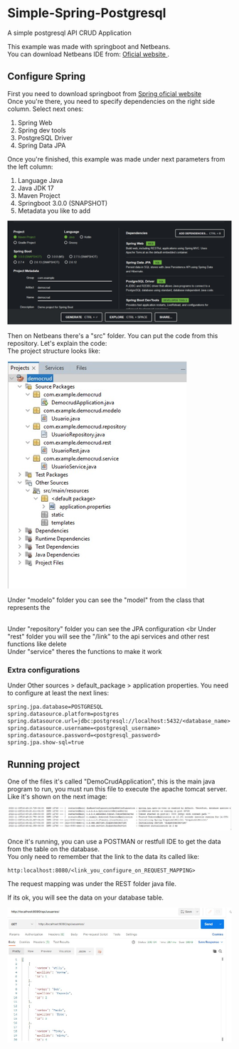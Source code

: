 # Simple-Spring-Postgresql
A simple postgresql API CRUD Application

This example was made with springboot and Netbeans. <br>
You can download Netbeans IDE from: <a href="https://netbeans.apache.org/"> Oficial website </a>.

<h2>Configure Spring</h2>

First you need to download springboot from <a href="https://start.spring.io/">Spring oficial website</a> <br>
Once you're there, you need to specify dependencies on the right side column. Select next ones:
<ol>
  <li> Spring Web </li>
  <li> Spring dev tools </li>
  <li> PostgreSQL Driver </li>
  <li> Spring Data JPA </li>
</ol>

Once you're finished, this example was made under next parameters from the left column:

<ol>
  <li> Language Java </li>
  <li> Java JDK 17 </li>
  <li> Maven Project </li>
  <li> Springboot 3.0.0 (SNAPSHOT) </li>
  <li> Metadata you like to add </li>
</ol>

![Spring parameters](https://github.com/zuturito/Simple-Spring-Postgresql/blob/main/img/1.jpg)

Then on Netbeans there's a "src" folder. You can put the code from this repository. Let's explain the code: <br>
The project structure looks like:

![Project structure](https://github.com/zuturito/Simple-Spring-Postgresql/blob/main/img/structure.jpg)

Under "modelo" folder you can see the "model" from the class that represents the <Table> <br>
Under "repository" folder you can see the JPA configuration <br
Under "rest" folder you will see the "/link" to the api services and other rest functions like delete <br>
Under "service" theres the functions to make it work <br>

<h3> Extra configurations </h3>

Under Other sources > default_package > application properties. You need to configure at least the next lines:

```
spring.jpa.database=POSTGRESQL 
spring.datasource.platform=postgres 
spring.datasource.url=jdbc:postgresql://localhost:5432/<database_name> 
spring.datasource.username=<postgresql_username>
spring.datasource.password=<postgresql_password>
spring.jpa.show-sql=true
```

<h2> Running project </h2>

One of the files it's called "DemoCrudApplication", this is the main java program to run, you must run this file to execute the apache tomcat server. Like it's shown on the next image:

![Running project](https://github.com/zuturito/Simple-Spring-Postgresql/blob/main/img/2.jpg)

Once it's running, you can use a POSTMAN or restfull IDE to get the data from the table on the database. <br>
You only need to remember that the link to the data its called like: 

```
http:localhost:8080/<link_you_configure_on_REQUEST_MAPPING> 
```

The request mapping was under the REST folder java file. <br>

If its ok, you will see the data on your database table.

![Running postman to get data](https://github.com/zuturito/Simple-Spring-Postgresql/blob/main/img/3.jpg)
